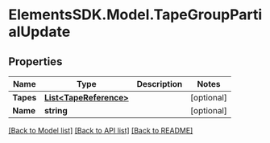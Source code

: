 # ElementsSDK.Model.TapeGroupPartialUpdate

## Properties

Name | Type | Description | Notes
------------ | ------------- | ------------- | -------------
**Tapes** | [**List&lt;TapeReference&gt;**](TapeReference.md) |  | [optional] 
**Name** | **string** |  | [optional] 

[[Back to Model list]](../README.md#documentation-for-models) [[Back to API list]](../README.md#documentation-for-api-endpoints) [[Back to README]](../README.md)

